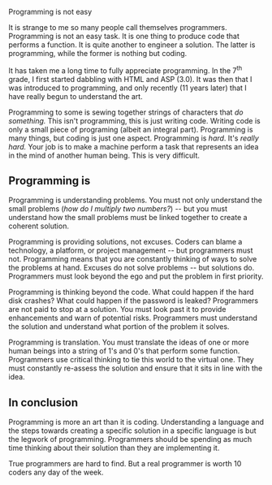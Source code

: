 Programming is not easy

It is strange to me so many people call themselves programmers.  Programming is not an easy task.  It is one thing to produce code that performs a function. It is quite another to engineer a solution.  The latter is programming, while the former is nothing but coding.

It has taken me a long time to fully appreciate programming.  In the 7<sup>th</sup> grade, I first started dabbling with HTML and ASP (3.0).  It was then that I was introduced to programming, and only recently (11 years later) that I have really begun to understand the art.

Programming to some is sewing together strings of characters that *do something.*  This isn't programming, this is just writing code.  Writing code is only a small piece of programing (albeit an integral part).  Programming is many things, but coding is just one aspect.  Programming is *hard*.  It's *really hard.*  Your job is to make a machine perform a task that represents an idea in the mind of another human being.  This is very difficult.

## Programming is

Programming is understanding problems.  You must not only understand the small problems (*how do I multiply two numbers?*) -- but you must understand how the small problems must be linked together to create a coherent solution.

Programming is providing solutions, not excuses.  Coders can blame a technology, a platform, or project management -- but programmers must not.  Programming means that you are constantly thinking of ways to solve the problems at hand.  Excuses do not solve problems -- but solutions do.  Programmers must look beyond the ego and put the problem in first priority.

Programming is thinking beyond the code.  What could happen if the hard disk crashes?  What could happen if the password is leaked? Programmers are not paid to stop at a solution. You must look past it to provide enhancements and warn of potential risks.  Programmers must understand the solution and understand what portion of the problem it solves.  

Programming is translation.  You must translate the ideas of one or more human beings into a string of 1's and 0's that perform some function.  Programmers use critical thinking to tie this world to the virtual one.  They must constantly re-assess the solution and ensure that it sits in line with the idea.

## In conclusion

Programming is more an art than it is coding.  Understanding a language and the steps towards creating a specific solution in a specific language is but the legwork of programming.  Programmers should be spending as much time thinking about their solution than they are implementing it.

True programmers are hard to find.  But a real programmer is worth 10 coders any day of the week.